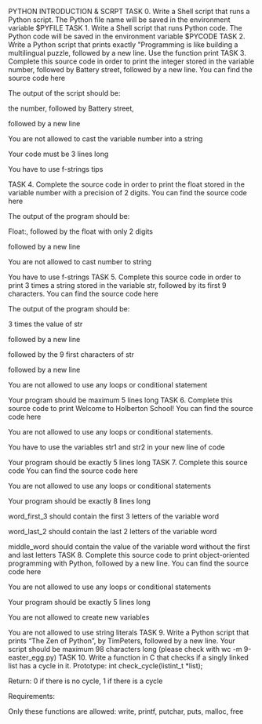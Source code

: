 PYTHON INTRODUCTION & SCRPT
TASK 0.
Write a Shell script that runs a Python script.
The Python file name will be saved in the environment variable $PYFILE
TASK 1.
Write a Shell script that runs Python code.
The Python code will be saved in the environment variable $PYCODE
TASK 2.
Write a Python script that prints exactly "Programming is like building a multilingual puzzle, followed by a new line.
Use the function print
TASK 3.
Complete this source code in order to print the integer stored in the variable number, followed by Battery street, followed by a new line.
You can find the source code here

The output of the script should be:

the number, followed by Battery street,

followed by a new line

You are not allowed to cast the variable number into a string

Your code must be 3 lines long

You have to use f-strings tips

TASK 4.
Complete the source code in order to print the float stored in the variable number with a precision of 2 digits.
You can find the source code here

The output of the program should be:

Float:, followed by the float with only 2 digits

followed by a new line

You are not allowed to cast number to string

You have to use f-strings
TASK 5.
Complete this source code in order to print 3 times a string stored in the variable str, followed by its first 9 characters.
You can find the source code here

The output of the program should be:

3 times the value of str

followed by a new line

followed by the 9 first characters of str

followed by a new line

You are not allowed to use any loops or conditional statement

Your program should be maximum 5 lines long
TASK 6.
Complete this source code to print Welcome to Holberton School!
You can find the source code here

You are not allowed to use any loops or conditional statements.

You have to use the variables str1 and str2 in your new line of code

Your program should be exactly 5 lines long
TASK 7.
Complete this source code
You can find the source code here

You are not allowed to use any loops or conditional statements

Your program should be exactly 8 lines long

word_first_3 should contain the first 3 letters of the variable word

word_last_2 should contain the last 2 letters of the variable word

middle_word should contain the value of the variable word without the first and last letters
TASK 8.
Complete this source code to print object-oriented programming with Python, followed by a new line.
You can find the source code here

You are not allowed to use any loops or conditional statements

Your program should be exactly 5 lines long

You are not allowed to create new variables

You are not allowed to use string literals
TASK 9.
Write a Python script that prints “The Zen of Python”, by TimPeters, followed by a new line.
Your script should be maximum 98 characters long (please check with wc -m 9-easter_egg.py)
TASK 10.
Write a function in C that checks if a singly linked list has a cycle in it.
Prototype: int check_cycle(listint_t *list);

Return: 0 if there is no cycle, 1 if there is a cycle

Requirements:



Only these functions are allowed: write, printf, putchar, puts, malloc, free
